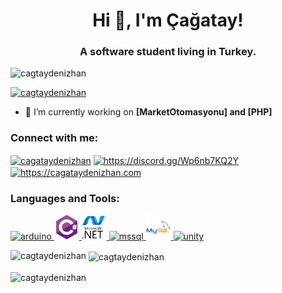 <h1 align="center">Hi 👋, I'm Çağatay!</h1>
<h3 align="center">A software student living in Turkey.</h3>

<p align="left"> <img src="https://komarev.com/ghpvc/?username=cagtaydenizhan&label=Profile%20views&color=0e75b6&style=flat" alt="cagtaydenizhan" /> </p>

<p align="left"> <a href="https://github.com/ryo-ma/github-profile-trophy"><img src="https://github-profile-trophy.vercel.app/?username=cagtaydenizhan" alt="cagtaydenizhan" /></a> </p>

- 🔭 I’m currently working on **[MarketOtomasyonu] and [PHP]**

<h3 align="left">Connect with me:</h3>
<p align="left">
<a href="https://instagram.com/cagataydenizhan" target="blank"><img align="center" src="https://raw.githubusercontent.com/rahuldkjain/github-profile-readme-generator/master/src/images/icons/Social/instagram.svg" alt="cagataydenizhan" height="30" width="40" /></a>
<a href="https://discord.gg/https://discord.gg/Wp6nb7KQ2Y" target="blank"><img align="center" src="https://raw.githubusercontent.com/rahuldkjain/github-profile-readme-generator/master/src/images/icons/Social/discord.svg" alt="https://discord.gg/Wp6nb7KQ2Y" height="30" width="40" /></a>
<a href="/https://cagataydenizhan.com" target="blank"><img align="center" src="https://raw.githubusercontent.com/rahuldkjain/github-profile-readme-generator/master/src/images/icons/Social/rss.svg" alt="https://cagataydenizhan.com" height="30" width="40" /></a>
</p>

<h3 align="left">Languages and Tools:</h3>
<p align="left"> <a href="https://www.arduino.cc/" target="_blank" rel="noreferrer"> <img src="https://cdn.worldvectorlogo.com/logos/arduino-1.svg" alt="arduino" width="40" height="40"/> </a> <a href="https://www.w3schools.com/cs/" target="_blank" rel="noreferrer"> <img src="https://raw.githubusercontent.com/devicons/devicon/master/icons/csharp/csharp-original.svg" alt="csharp" width="40" height="40"/> </a> <a href="https://dotnet.microsoft.com/" target="_blank" rel="noreferrer"> <img src="https://raw.githubusercontent.com/devicons/devicon/master/icons/dot-net/dot-net-original-wordmark.svg" alt="dotnet" width="40" height="40"/> </a> <a href="https://www.microsoft.com/en-us/sql-server" target="_blank" rel="noreferrer"> <img src="https://www.svgrepo.com/show/303229/microsoft-sql-server-logo.svg" alt="mssql" width="40" height="40"/> </a> <a href="https://www.mysql.com/" target="_blank" rel="noreferrer"> <img src="https://raw.githubusercontent.com/devicons/devicon/master/icons/mysql/mysql-original-wordmark.svg" alt="mysql" width="40" height="40"/> </a> <a href="https://unity.com/" target="_blank" rel="noreferrer"> <img src="https://www.vectorlogo.zone/logos/unity3d/unity3d-icon.svg" alt="unity" width="40" height="40"/> </a> </p>

<p><img align="left" src="https://github-readme-stats.vercel.app/api/top-langs?username=cagtaydenizhan&show_icons=true&locale=en&layout=compact" alt="cagtaydenizhan" /></p>

<p>&nbsp;<img align="center" src="https://github-readme-stats.vercel.app/api?username=cagtaydenizhan&show_icons=true&locale=en" alt="cagtaydenizhan" /></p>

<p><img align="center" src="https://github-readme-streak-stats.herokuapp.com/?user=cagtaydenizhan&" alt="cagtaydenizhan" /></p>
